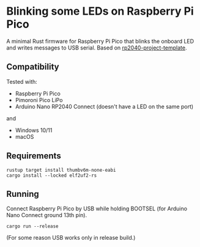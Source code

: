 # Blinking some LEDs on Raspberry Pi Pico

A minimal Rust firmware for Raspberry Pi Pico that blinks the onboard LED and writes messages to USB serial. Based on [rp2040-project-template](https://github.com/rp-rs/rp2040-project-template).

## Compatibility

Tested with:

* Raspberry Pi Pico
* Pimoroni Pico LiPo
* Arduino Nano RP2040 Connect (doesn't have a LED on the same port)

and

* Windows 10/11
* macOS

## Requirements

```
rustup target install thumbv6m-none-eabi
cargo install --locked elf2uf2-rs
```

## Running

Connect Raspberry Pi Pico by USB while holding BOOTSEL (for Arduino Nano Connect ground 13th pin).

```
cargo run --release
```

(For some reason USB works only in release build.)